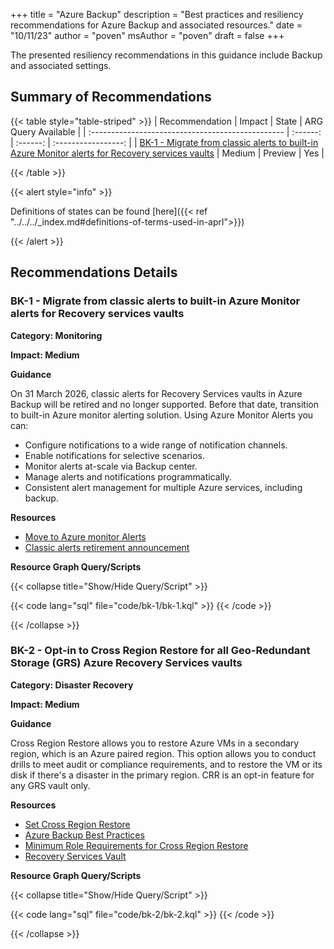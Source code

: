 +++
title = "Azure Backup"
description = "Best practices and resiliency recommendations for Azure Backup and associated resources."
date = "10/11/23"
author = "poven"
msAuthor = "poven"
draft = false
+++

The presented resiliency recommendations in this guidance include Backup and associated settings.

## Summary of Recommendations

{{< table style="table-striped" >}}
| Recommendation                                    |  Impact  |  State   | ARG Query Available |
| :------------------------------------------------ | :------: | :------: | :-----------------: |
| [BK-1 - Migrate from classic alerts to built-in Azure Monitor alerts for Recovery services vaults](#bk-1---migrate-from-classic-alerts-to-built-in-azure-monitor-alerts-for-recovery-services-vaults) | Medium | Preview  |         Yes         |

{{< /table >}}

{{< alert style="info" >}}

Definitions of states can be found [here]({{< ref "../../../_index.md#definitions-of-terms-used-in-aprl">}})

{{< /alert >}}

## Recommendations Details

### BK-1 - Migrate from classic alerts to built-in Azure Monitor alerts for Recovery services vaults

**Category: Monitoring**

**Impact: Medium**

**Guidance**

On 31 March 2026, classic alerts for Recovery Services vaults in Azure Backup will be retired and no longer supported. Before that date, transition to built-in Azure monitor alerting solution.
Using Azure Monitor Alerts you can:

- Configure notifications to a wide range of notification channels.
- Enable notifications for selective scenarios.
- Monitor alerts at-scale via Backup center.
- Manage alerts and notifications programmatically.
- Consistent alert management for multiple Azure services, including backup.

**Resources**

- [Move to Azure monitor Alerts](https://learn.microsoft.com/en-us/azure/backup/move-to-azure-monitor-alerts)
- [Classic alerts retirement announcement](https://azure.microsoft.com/en-us/updates/transition-to-builtin-azure-monitor-alerts-for-recovery-services-vaults-in-azure-backup-by-31-march-2026/)

**Resource Graph Query/Scripts**

{{< collapse title="Show/Hide Query/Script" >}}

{{< code lang="sql" file="code/bk-1/bk-1.kql" >}} {{< /code >}}

{{< /collapse >}}

### BK-2 - Opt-in to Cross Region Restore for all Geo-Redundant Storage (GRS) Azure Recovery Services vaults

**Category: Disaster Recovery**

**Impact: Medium**

**Guidance**

Cross Region Restore allows you to restore Azure VMs in a secondary region, which is an Azure paired region. This option allows you to conduct drills to meet audit or compliance requirements, and to restore the VM or its disk if there's a disaster in the primary region. CRR is an opt-in feature for any GRS vault only.

**Resources**

- [Set Cross Region Restore](https://learn.microsoft.com/azure/backup/backup-create-recovery-services-vault#set-cross-region-restore)
- [Azure Backup Best Practices](https://learn.microsoft.com/azure/backup/guidance-best-practices)
- [Minimum Role Requirements for Cross Region Restore](https://learn.microsoft.com/azure/backup/backup-rbac-rs-vault#minimum-role-requirements-for-azure-vm-backup)
- [Recovery Services Vault](https://azure.microsoft.com/documentation/articles/backup-azure-arm-vms-prepare/)

**Resource Graph Query/Scripts**

{{< collapse title="Show/Hide Query/Script" >}}

{{< code lang="sql" file="code/bk-2/bk-2.kql" >}} {{< /code >}}

{{< /collapse >}}

<br><br>
